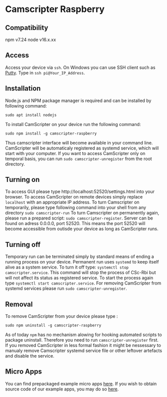 # Camscripter Raspberry

## Compatibility
npm v7.24
node v16.x.xx

## Access

Access your device via `ssh`. On Windows you can use SSH client such as [Putty](https://www.putty.org/).
Type in `ssh pi@Your_IP_Address`.

## Installation

Node.js and NPM package manager is required and can be installed by following command: 
```
sudo apt install nodejs
```

To install CamScripter on your device run the following command:
```
sudo npm install -g camscripter-raspberry
```
Thus camscripter interface will become available in your command line.
CamScripter will be automaticaly registered as systemd service, which will start with your computer.
If you want to access CamScripter only on temporal basis, you can run `sudo camscripter-unregister` from the root directory.

## Turning on
To access GUI please type http://localhost:52520/settings.html into your browser.
To access CamScripter on remote devices simply replace `localhost` with an appropriate IP address.
To turn Camscripter on temporarily, please type following command into your shell from any directory `sudo camscripter-run`
To turn Camscripter on permanently again, please run a prepared script: `sudo camscripter-register`.
Server can be found on adress 0.0.0.0, port 52520. This means the port 52520 will become accessible from outisde your device as long as CamScripter runs.


## Turning off
Temporary run can be terminated simply by standard means of ending a running process on your device.
Permanent run uses `systemd` to keep itself alive as a system service. To turn it off type: `systemctl stop camscripter.service`. This command will stop the process of CSc-Rbi but will not affect its status as registered service.
To start the process again type `systemctl start camscripter.service`.
For removing CamScripter from systemd services please run `sudo camscripter-unregister`.


## Removal
To remove CamScripter from your device please type :
```
sudo npm uninstall -g camscripter-raspberry
```
As of today `npm` has no mechanism alowing for hooking automated scripts to package uninstall. Therefore you need to run ```camscripter-unregister``` first.
If you removed CamScripter in less formal fashion it might be nessessary to manualy remove Camscripter systemd service file or other leftover artefacts and disable the service.

## Micro Apps
You can find prepackaged example micro apps [here](https://github.com/CamStreamer/CamScripterApp_packages_to_use/tree/master/RaspberryPackages).
If you wish to obtain source code of our example apps, you may do so [here](https://github.com/CamStreamer/CamScripterApp_examples/tree/master/Raspberry).
